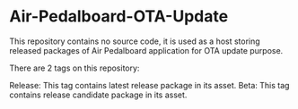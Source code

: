 # Air-Pedalboard-OTA-Update
This repository contains no source code, it is used as a host storing released packages of Air Pedalboard application for OTA update purpose.

There are 2 tags on this repository:

Release: This tag contains latest release package in its asset.
Beta: This tag contains release candidate package in its asset.
